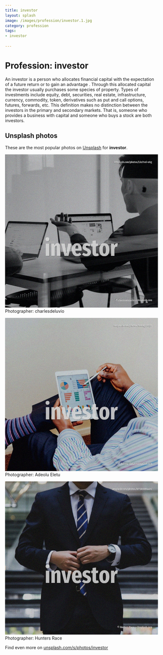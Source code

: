 ```yaml
---
title: investor
layout: splash
image: /images/profession/investor.1.jpg
category: profession
tags:
- investor

---
```

# Profession: investor

An investor is a person who allocates financial capital with the expectation of a future return  or  to gain an advantage . Through this allocated capital the investor usually purchases some species of property. Types of investments include equity, debt, securities, real estate, infrastructure, currency,  commodity, token, derivatives such as put and call options, futures, forwards, etc. This definition makes no distinction between the investors in the primary and secondary markets.  That is, someone who provides a business with capital and someone who buys a stock are both  investors. 

 
## Unsplash photos
These are the most popular photos on [Unsplash](https://unsplash.com) for **investor**.
 
![investor](/images/profession/investor.1.jpg)
Photographer:  charlesdeluvio
 
![investor](/images/profession/investor.2.jpg)
Photographer:  Adeolu Eletu
 
![investor](/images/profession/investor.3.jpg)
Photographer:  Hunters Race
 
Find even more on [unsplash.com/s/photos/investor](https://unsplash.com/s/photos/investor)
 
